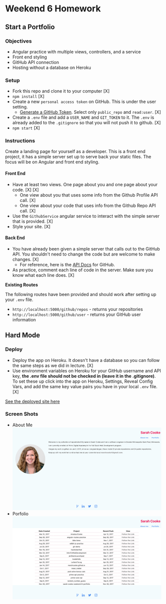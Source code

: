 # Weekend 6 Homework
## Start a Portfolio

### Objectives
- Angular practice with multiple views, controllers, and a service
- Front end styling
- GitHub API connection
- Hosting without a database on Heroku

### Setup

- Fork this repo and clone it to your computer [X]
- `npm install` [X]
- Create a new `personal access token` on GitHub. This is under the user setting.
	- [Generate a GitHub Token](https://github.com/settings/tokens). Select only `public_repo` and `read:user`. [X]
- Create a `.env` file and add a `USER_NAME` and `GIT_TOKEN` to it. The `.env` is already added to the `.gitignore` so that you will not push it to github. [X]
- `npm start` [X]

### Instructions

Create a landing page for yourself as a developer. This is a front end project, it has a simple server set up to serve back your static files. The focus will be on Angular and front end styling.

#### Front End
- Have at least two views. One page about you and one page about your code. [X] [X]
  - One view about you that uses some info from the Github Profile API call. [X]
  - One view about your code that uses info from the Github Repo API call. [X]
- Use the `GithubService` angular service to interact with the simple server that is provided. [X] 
- Style your site. [X]

#### Back End
- You have already been given a simple server that calls out to the GitHub API. You shouldn't need to change the code but are welcome to make changes. [X]
	- For reference, here is the [API Docs](https://developer.github.com/v3/) for GitHub.
- As practice, comment each line of code in the server. Make sure you know what each line does. [X] 

**Existing Routes**

The following routes have been provided and should work after setting up your `.env` file.

- `http://localhost:5000/github/repos` - returns your repositories
- `http://localhost:5000/github/user` - returns your GitHub user information

## Hard Mode

### Deploy
- Deploy the app on Heroku. It doesn't have a database so you can follow the same steps as we did in lecture. [X]
- Use environment variables on Heroku for your GitHub username and API key, **the .env file should not be checked in (leave it in the .gitignore)**. To set these up click into the app on Heroku, Settings, Reveal Config Vars, and add the same key value pairs you have in your local `.env` file. [X]

[See the deployed site here](https://sarah-cooke-porfolio.herokuapp.com/#/)

### Screen Shots
- About Me
![About Me](/public/images/screenshot1.png "About Me")
- Porfolio
![Portfolio](/public/images/screenshot2.png "Portfolio")